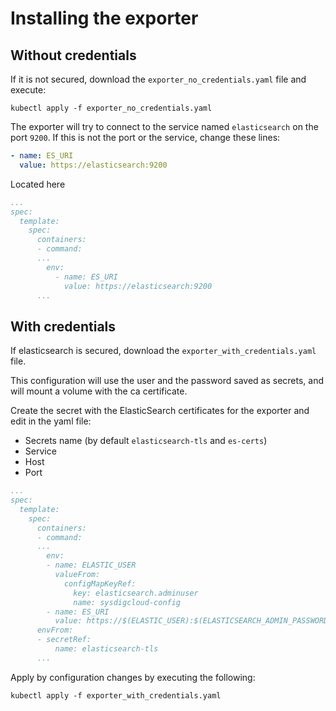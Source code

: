 # Installing the exporter
## Without credentials
If it is not secured, download the `exporter_no_credentials.yaml` file and execute:
```
kubectl apply -f exporter_no_credentials.yaml
```
The exporter will try to connect to the service named `elasticsearch` on the port `9200`. If this is not the port or the service, change these lines:
```yaml
- name: ES_URI
  value: https://elasticsearch:9200
```
Located here
```yaml
...
spec:
  template:
    spec:
      containers:
      - command:
      ...
        env:
          - name: ES_URI
            value: https://elasticsearch:9200
      ...
```
## With credentials
If elasticsearch is secured, download the `exporter_with_credentials.yaml` file. 

This configuration will use the user and the password saved as secrets, and will mount a volume with the ca certificate.

Create the secret with the ElasticSearch certificates for the exporter and edit in the yaml file:
* Secrets name (by default `elasticsearch-tls` and `es-certs`)
* Service
* Host
* Port

```yaml
...
spec:
  template:
    spec:
      containers:
      - command:
      ...
        env:
        - name: ELASTIC_USER
          valueFrom:
            configMapKeyRef:
              key: elasticsearch.adminuser
              name: sysdigcloud-config
        - name: ES_URI
          value: https://$(ELASTIC_USER):$(ELASTICSEARCH_ADMIN_PASSWORD)@YOUR-HOST:9200
      envFrom:
      - secretRef:
          name: elasticsearch-tls
      ...
```

Apply by configuration changes by executing the following:
```
kubectl apply -f exporter_with_credentials.yaml
```